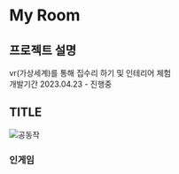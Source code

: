 # My Room
## 프로젝트 설명
vr(가상세계)를 통해 집수리 하기 및 인테리어 체험  
개발기간 2023.04.23 - 진행중  

## TITLE
![공동작](https://github.com/Junhachoi-GameDav/My_Room/assets/87477736/72ee0d38-bc21-41c4-b54e-09090cc6ebf9)

### 인게임
